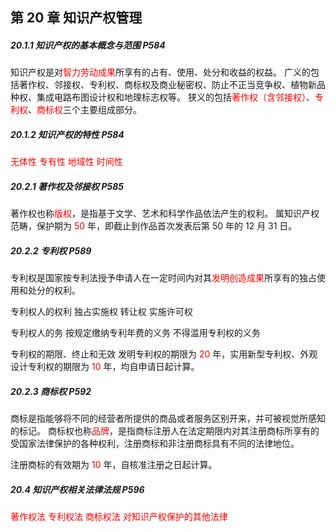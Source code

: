 ## 第 20 章 知识产权管理

##### 20.1.1 知识产权的基本概念与范围 P584

知识产权是对<font color='red'>智力劳动成果</font>所享有的占有、使用、处分和收益的权益。
广义的包括著作权、邻接权、专利权、商标权及商业秘密权、防止不正当竞争权、植物新品种权、集成电路布图设计权和地理标志权等。
狭义的包括<font color='red'>著作权（含邻接权）</font>、<font color='red'>专利权</font>、<font color='red'>商标权</font>三个主要组成部分。

##### 20.1.2 知识产权的特性 P584

<font color='red'>无体性</font>
<font color='red'>专有性</font>
<font color='red'>地域性</font>
<font color='red'>时间性</font>

##### 20.2.1 著作权及邻接权 P585

著作权也称<font color='red'>版权</font>，是指基于文学、艺术和科学作品依法产生的权利。
属知识产权范畴，保护期为 <font color='red'>50</font> 年，即截止到作品首次发表后第 50 年的 12 月 31 日。

##### 20.2.2 专利权 P589

专利权是国家按专利法授予申请人在一定时间内对其<font color='red'>发明创造成果</font>所享有的独占使用和处分的权利。

专利权人的权利
独占实施权
转让权
实施许可权

专利权人的务
按规定缴纳专利年费的义务
不得滥用专利权的义务

专利权的期限、终止和无效
发明专利权的期限为 <font color='red'>20</font> 年，实用新型专利权、外观设计专利权的期限为 <font color='red'>10</font> 年，均自申请日起计算。

##### 20.2.3 商标权 P592

商标是指能够将不同的经营者所提供的商品或者服务区别开来，并可被视觉所感知的标记。
商标权也称<font color='red'>品牌</font>，是指商标注册人在法定期限内对其注册商标所享有的受国家法律保护的各种权利，注册商标和非注册商标具有不同的法律地位。

注册商标的有效期为 <font color='red'>10</font> 年，自核准注册之日起计算。

##### 20.4 知识产权相关法律法规 P596

<font color='red'>著作权法</font>
<font color='red'>专利权法</font>
<font color='red'>商标权法</font>
<font color='red'>对知识产权保护的其他法律</font>
